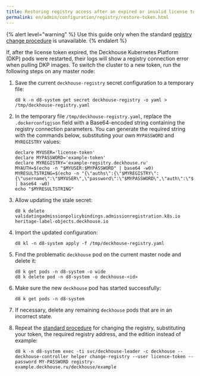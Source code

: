 ```yaml
---
title: Restoring registry access after an expired or invalid license token
permalink: en/admin/configuration/registry/restore-token.html
---
```


{% alert level="warning" %}
Use this guide only when the standard [registry change procedure](./third-party.html) is unavailable.
{% endalert %}

If, after the license token expired, the Deckhouse Kubernetes Platform (DKP) pods were restarted, their logs will show a registry connection error when pulling DKP images. To switch the cluster to a new token, run the following steps on any master node:

1. Save the current `deckhouse-registry` secret configuration to a temporary file:

   ```shell
   d8 k -n d8-system get secret deckhouse-registry -o yaml > /tmp/deckhouse-registry.yaml
   ```

1. In the temporary file `/tmp/deckhouse-registry.yaml`, replace the `.dockerconfigjson` field with a Base64-encoded string containing the registry connection parameters. You can generate the required string with the commands below, substituting your own `MYPASSWORD` and `MYREGISTRY` values:

   ```shell
   declare MYUSER='license-token'
   declare MYPASSWORD='example-token'
   declare MYREGISTRY='example-regsitry.deckhouse.ru'
   MYAUTH=$(echo -n "$MYUSER:$MYPASSWORD" | base64 -w0)
   MYRESULTSTRING=$(echo -n "{\"auths\":{\"$MYREGISTRY\":{\"username\":\"$MYUSER\",\"password\":\"$MYPASSWORD\",\"auth\":\"$MYAUTH\"}}}" | base64 -w0)
   echo "$MYRESULTSTRING"
   ```

1. Allow updating the stale secret:

   ```shell
   d8 k delete validatingadmissionpolicybindings.admissionregistration.k8s.io heritage-label-objects.deckhouse.io
   ```

1. Import the updated configuration:

   ```shell
   d8 kl -n d8-system apply -f /tmp/deckhouse-registry.yaml
   ```

1. Find the problematic `deckhouse` pod on the current master node and delete it:

   ```shell
   d8 k get pods -n d8-system -o wide
   d8 k delete pod -n d8-system -o deckhouse-<id>
   ```

1. Make sure the new `deckhouse` pod has started successfully:

   ```shell
   d8 k get pods -n d8-system
   ```

1. If necessary, delete any remaining `deckhouse` pods that are in an incorrect state.

1. Repeat the [standard procedure](./third-party.html) for changing the registry, substituting your token, the required registry address, and the edition instead of example:

   ```shell
   d8 k -n d8-system exec -ti svc/deckhouse-leader -c deckhouse -- deckhouse-controller helper change-registry --user licence-token --password MY-PASSWORD registry-example.deckhouse.ru/deckhouse/example
   ```
